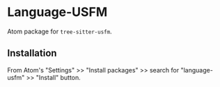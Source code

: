 # Language-USFM

Atom package for `tree-sitter-usfm`.

## Installation

From Atom's "Settings" >> "Install packages" >> search for "language-usfm" >> "Install" button. 
